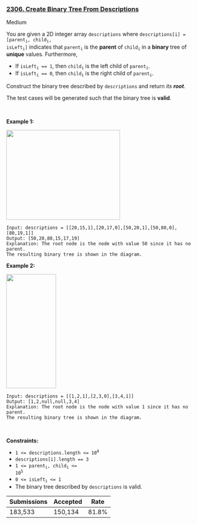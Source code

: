 ### [2306. Create Binary Tree From Descriptions](https://leetcode.com/problems/create-binary-tree-from-descriptions/description/?envType=daily-question&envId=2024-07-15)

Medium

You are given a 2D integer array `` descriptions `` where <code>descriptions[i] = [parent<sub>i</sub>, child<sub>i</sub>, isLeft<sub>i</sub>]</code> indicates that <code>parent<sub>i</sub></code> is the __parent__ of <code>child<sub>i</sub></code> in a __binary__ tree of __unique__ values. Furthermore,

*   If <code>isLeft<sub>i</sub> == 1</code>, then <code>child<sub>i</sub></code> is the left child of <code>parent<sub>i</sub></code>.
*   If <code>isLeft<sub>i</sub> == 0</code>, then <code>child<sub>i</sub></code> is the right child of <code>parent<sub>i</sub></code>.

Construct the binary tree described by `` descriptions `` and return _its __root___.

The test cases will be generated such that the binary tree is __valid__.

 

<strong class="example">Example 1:</strong>

<img alt="" src="https://assets.leetcode.com/uploads/2022/02/09/example1drawio.png" style="width: 300px; height: 236px;"/>

```
Input: descriptions = [[20,15,1],[20,17,0],[50,20,1],[50,80,0],[80,19,1]]
Output: [50,20,80,15,17,19]
Explanation: The root node is the node with value 50 since it has no parent.
The resulting binary tree is shown in the diagram.
```

<strong class="example">Example 2:</strong>

<img alt="" src="https://assets.leetcode.com/uploads/2022/02/09/example2drawio.png" style="width: 131px; height: 300px;"/>

```
Input: descriptions = [[1,2,1],[2,3,0],[3,4,1]]
Output: [1,2,null,null,3,4]
Explanation: The root node is the node with value 1 since it has no parent.
The resulting binary tree is shown in the diagram.
```

 

__Constraints:__

*   <code>1 <= descriptions.length <= 10<sup>4</sup></code>
*   `` descriptions[i].length == 3 ``
*   <code>1 <= parent<sub>i</sub>, child<sub>i</sub> <= 10<sup>5</sup></code>
*   <code>0 <= isLeft<sub>i</sub> <= 1</code>
*   The binary tree described by `` descriptions `` is valid.

| Submissions    | Accepted     | Rate   |
| -------------- | ------------ | ------ |
| 183,533 | 150,134 | 81.8% |